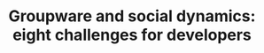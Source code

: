 ---
title: "Groupware and social dynamics: eight challenges for developers"
layout: default
year: 1994
authors: [ Jonathan Grudin ]
tags: [ Social Computing, Design Principle ]
citation: "Jonathan Grudin. 1994. Groupware and social dynamics: eight challenges for developers. Commun. ACM 37, 1 (Jan. 1994), 92–105. https://doi.org/10.1145/175222.175230"
type: Article
links: [
  https://dl.acm.org/doi/10.1145/175222.175230,
  https://webpages.charlotte.edu/richter/classes/2006/6010/readings/cacm94.html,
  assets/readings/1994-groupware.html,
  assets/readings/1994-groupware.pdf,
]
link_descriptions: [DOI, HTML, Saved HTML, PDF]
---